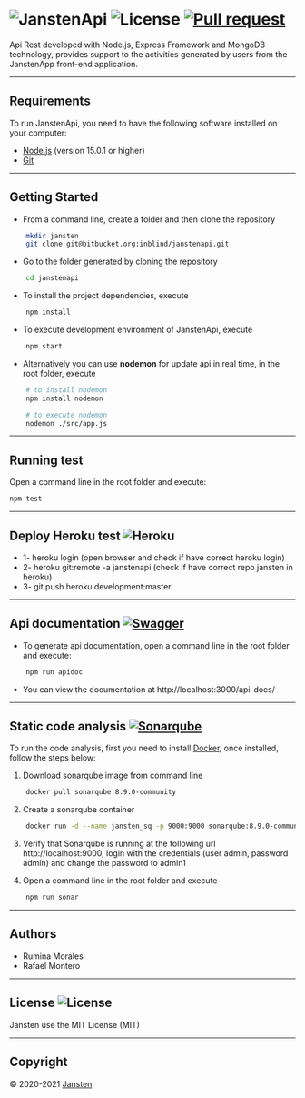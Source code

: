 # ![Jansten](https://www.jansten.com/)Api ![License](https://img.shields.io/badge/license-MIT-blue.svg) [![Pull request](https://img.shields.io/badge/Pull%20request-PR-blue)](https://bitbucket.org/inblind/janstenapi/pull-requests/)  

Api Rest developed with Node.js, Express Framework and MongoDB technology, provides support to the activities generated by users from the JanstenApp front-end application.
_ _ _ _ _  

## Requirements
To run JanstenApi, you need to have the following software installed on your computer:
- [Node.js](https://nodejs.org/en/) (version 15.0.1 or higher)
- [Git](https://git-scm.com/downloads)  
_ _ _ _ _  

## Getting Started
- From a command line, create a folder and then clone the repository
```bash
    mkdir jansten
    git clone git@bitbucket.org:inblind/janstenapi.git
```
- Go to the folder generated by cloning the repository
```bash
    cd janstenapi
```
- To install the project dependencies, execute
```bash
    npm install
``` 
- To execute development environment of JanstenApi, execute
```bash
    npm start
```
- Alternatively you can use **nodemon** for update api in real time, in the root folder, execute
```bash
    # to install nodemon
    npm install nodemon

    # to execute nodemon
    nodemon ./src/app.js
```
_ _ _ _ _  

## Running test
Open a command line in the root folder and execute:
```bash
npm test
```
_ _ _ _ _   

## Deploy Heroku test ![Heroku](https://img.shields.io/badge/Heroku-%20-yellowgreen)
* 1- heroku login (open browser and check if have correct heroku login)
* 2- heroku git:remote -a janstenapi (check if have correct repo jansten in heroku)
* 3- git push heroku development:master  
_ _ _ _ _   

## Api documentation [![Swagger](https://img.shields.io/badge/Swagger-2.0-yellow)](http://localhost:3000/api-docs/)
- To generate api documentation, open a command line in the root folder and execute:
```bash 
    npm run apidoc
```
- You can view the documentation at http://localhost:3000/api-docs/
_ _ _ _ _   

## Static code analysis [![Sonarqube](https://img.shields.io/badge/Sonarqube-8.9.0--community-green)](http://localhost:9000)
To run the code analysis, first you need to install [Docker](https://www.docker.com/), once installed, follow the steps below:

1. Download sonarqube image from command line
```bash
    docker pull sonarqube:8.9.0-community
```

2. Create a sonarqube container
```bash
    docker run -d --name jansten_sq -p 9000:9000 sonarqube:8.9.0-community
```

3. Verify that Sonarqube is running at the following url http://localhost:9000, login with the credentials (user admin, password admin) and change the password to admin1

4. Open a command line in the root folder and execute
```bash
    npm run sonar
```
_ _ _ _ _   

## Authors
- Rumina Morales 
- Rafael Montero  
_ _ _ _ _   

## License ![License](https://img.shields.io/badge/license-MIT-blue.svg)
Jansten use the MIT License (MIT)

_ _ _ _ _   
## Copyright
© 2020-2021 [Jansten](https://www.jansten.com/)
